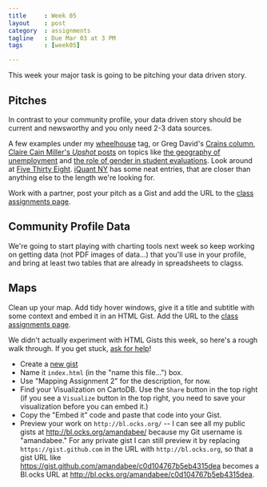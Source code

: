 ```yaml
---
title     : Week 05
layout    : post
category  : assignments
tagline   : Due Mar 03 at 3 PM
tags      : [week05]

---
```


This week your major task is going to be pitching your data driven story. 


## Pitches

In contrast to your community profile, your data driven story should be current and newsworthy and you only need 2-3 data sources. 

A few examples under my [wheelhouse](http://dataskills.tumblr.com/tagged/wheelhouse) tag, or Greg David's [Crains column](http://www.crainsnewyork.com/article/20150204/BLOGS01/150209929/states-stubborn-gender-pay-gap), [Claire Cain Miller's *Upshot* posts](http://topics.nytimes.com/top/reference/timestopics/people/m/claire_cain_miller/index.html?action=click&contentCollection=The%20Upshot&module=Byline&region=Header&pgtype=article) on topics like [the geography of unemployment](http://www.nytimes.com/2015/02/24/upshot/more-new-jobs-are-in-city-centers-while-employment-growth-shrinks-in-the-suburbs.html) and [the role of gender in student evaluations](http://www.nytimes.com/2015/02/07/upshot/is-the-professor-bossy-or-brilliant-much-depends-on-gender.html). Look around at [Five Thirty Eight](http://fivethirtyeight.com/datalab/rest-easy-bob-knight-kentucky-probably-wont-finish-undefeated/). [iQuant NY](http://iquantny.tumblr.com/post/107245431809/how-software-in-half-of-nyc-cabs-generates-5-2) has some neat entries, that are closer than anything else to the length we're looking for. 

Work with a partner, post your pitch as a Gist and add the URL to the [class assignments page](https://docs.google.com/a/journalism.cuny.edu/document/d/1kUg2EfTBZsK0HG5TAenIa68_d9B6Od6uO6B_BRch0SE/edit?usp=sharing).

## Community Profile Data
We're going to start playing with charting tools next week so keep working on getting data (not PDF images of data...) that you'll use in your profile, and bring at least two tables that are already in spreadsheets to clagss. 

## Maps
Clean up your map. Add tidy hover windows, give it a title and subtitle with some context and embed it in an HTML Gist. Add the URL to the  [class assignments page](https://docs.google.com/a/journalism.cuny.edu/document/d/1kUg2EfTBZsK0HG5TAenIa68_d9B6Od6uO6B_BRch0SE/edit?usp=sharing).

We didn't actually experiment with HTML Gists this week, so here's a rough walk through. If you get stuck, [ask for help](https://github.com/amandabee/CUNY-data-skills/issues)!

 + Create a [new gist](https://gist.github.com/) 
 + Name it `index.html` (in the "name this file...") box.
 + Use "Mapping Assignment 2" for the description, for now.
 + Find your Visualization on CartoDB. Use the `Share` button in the top right (if you see a `Visualize` button in the top right, you need to save your visualization before you can embed it.)
 + Copy the "Embed it" code and paste that code into your Gist. 
 + Preview your work on `http://bl.ocks.org/` -- I can see all my public gists at <http://bl.ocks.org/amandabee/> because my Git username is "amandabee." For any private gist I can still preview it by replacing `https://gist.github.com` in the URL with `http://bl.ocks.org`, so that a gist URL like <https://gist.github.com/amandabee/c0d104767b5eb4315dea> becomes a Bl.ocks URL at <http://bl.ocks.org/amandabee/c0d104767b5eb4315dea>.
